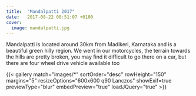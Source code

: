 ```yaml
---
title:  "Mandalpatti 2017"
date:   2017-08-22 08:51:07 +0100
cover:
  image: mandalpatti.jpg
---
```


Mandalpatti is located around 30km from Madikeri, Karnataka and is a beautiful green hilly region.
We went in our motorcycles, the terrain towards the hills are pretty broken, you may find it difficult to
go there on a car, but there are four wheel drive vehicle available too


{{< gallery match="images/*" sortOrder="desc" rowHeight="150" margins="5" resizeOptions="600x600 q90 Lanczos" showExif=true previewType="blur" embedPreview="true" loadJQuery="true" >}}
